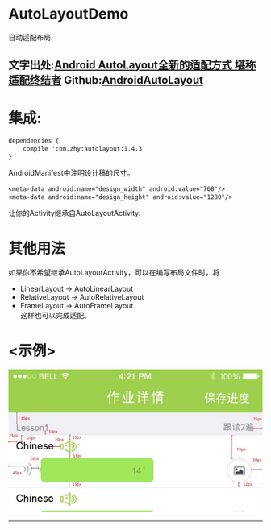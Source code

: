 # AutoLayoutDemo
自动适配布局.

文字出处:[Android AutoLayout全新的适配方式 堪称适配终结者][1]
Github:[AndroidAutoLayout][2]
---------
# 集成:
```
dependencies {
    compile 'com.zhy:autolayout:1.4.3'
}
```
AndroidManifest中注明设计稿的尺寸。
```
<meta-data android:name="design_width" android:value="768"/>
<meta-data android:name="design_height" android:value="1280"/>
```
让你的Activity继承自AutoLayoutActivity.

# 其他用法
如果你不希望继承AutoLayoutActivity，可以在编写布局文件时，将
 - LinearLayout -> AutoLinearLayout
 - RelativeLayout -> AutoRelativeLayout
 - FrameLayout -> AutoFrameLayout <br>
这样也可以完成适配。

# <示例>
<img src="./img/autolayout.png">


---------
[1]:http://blog.csdn.net/lmj623565791/article/details/49990941
[2]:https://github.com/hongyangAndroid/AndroidAutoLayout